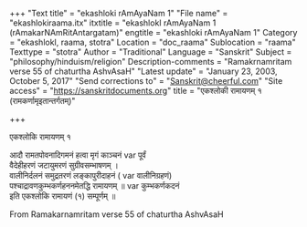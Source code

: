 +++
"Text title" = "ekashloki rAmAyaNam 1"
"File name" = "ekashlokiraama.itx"
itxtitle = "ekashlokI rAmAyaNam 1 (rAmakarNAmRitAntargatam)"
engtitle = "ekashloki rAmAyaNam 1"
Category = "ekashlokI, raama, stotra"
Location = "doc_raama"
Sublocation = "raama"
Texttype = "stotra"
Author = "Traditional"
Language = "Sanskrit"
Subject = "philosophy/hinduism/religion"
Description-comments = "Ramakrnamritam verse 55 of chaturtha AshvAsaH"
"Latest update" = "January 23, 2003, October 5, 2017"
"Send corrections to" = "Sanskrit@cheerful.com"
"Site access" = "https://sanskritdocuments.org"
title = "एकश्लोकी रामायणम् १ (रामकर्णामृइतान्तर्गतम्)"

+++
  
 एकश्लोकि रामायणम् १   
  
आदौ रामतपोवनादिगमनं हत्वा मृगं काञ्चनं  var  पूर्वं  
वैदेहीहरणं जटायुमरणं सुग्रीवसम्भाषणम् ।  
वालीनिर्दलनं समुद्रतरणं लङ्कापुरीदाहनं ( var  वालीनिग्रहणं)  
पश्चाद्रावणकुम्भकर्णहननमेतद्धि रामायणम् ॥  var  कुम्भकर्णकदनं  
इति एकश्लोकि रामायणं (१) सम्पूर्णम् ॥  
  
  
  
From Ramakarnamritam verse 55 of chaturtha AshvAsaH  
  
